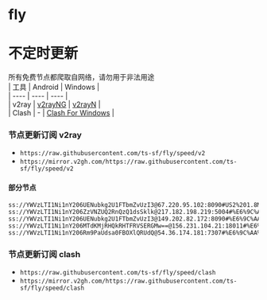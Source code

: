 # fly
# 不定时更新
所有免费节点都爬取自网络，请勿用于非法用途  
|  工具  | Android  | Windows  |  
|  ----  | ----   | ----  |  
| v2ray  | [v2rayNG](https://github.com/2dust/v2rayNG/releases) | [v2rayN](https://github.com/2dust/v2rayN/releases) |  
| Clash  | - | [Clash For Windows](https://github.com/2dust/clashN/releases) | 
  
### 节点更新订阅  v2ray
- `https://raw.githubusercontent.com/ts-sf/fly/speed/v2`  
- `https://mirror.v2gh.com/https://raw.githubusercontent.com/ts-sf/fly/speed/v2`  

#### 部分节点  
``` 
ss://YWVzLTI1Ni1nY206UENubkg2U1FTbmZvUzI3@67.220.95.102:8090#US2%201.8MB%2Fs
ss://YWVzLTI1Ni1nY206ZzVNZUQ2RnQzQ1dsSklk@217.182.198.219:5004#%E6%9C%AA%E7%9F%A54%201.7MB%2Fs
ss://YWVzLTI1Ni1nY206UENubkg2U1FTbmZvUzI3@149.202.82.172:8090#%E6%9C%AA%E7%9F%A57%201.7MB%2Fs
ss://YWVzLTI1Ni1nY206MTdKMjRHQkRHTFRVSERGMw==@156.231.104.21:18011#%E6%9C%AA%E7%9F%A58%2061.6KB%2Fs
ss://YWVzLTI1Ni1nY206Rm9PaUdsa0FBOXlQRUdQ@54.36.174.181:7307#%E6%9C%AA%E7%9F%A510%201.1MB%2Fs
```
### 节点更新订阅  clash
- `https://raw.githubusercontent.com/ts-sf/fly/speed/clash`  
- `https://mirror.v2gh.com/https://raw.githubusercontent.com/ts-sf/fly/speed/clash`  


